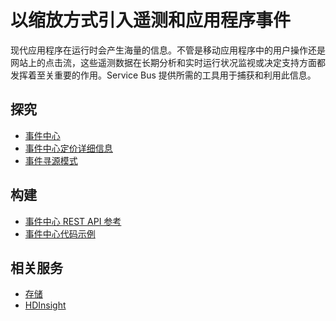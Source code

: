 <properties pageTitle="以缩放方式引入遥测和应用程序事件" metaKeywords="Service Bus, telemetry, events" description="了解如何在企业解决方案中以缩放方式引入遥测和应用程序事件。" services="service-bus" documentationCenter=".NET" title="Ingest Telemetry and Application Events at Scale" authors="sethm" solutions="" manager="timlt" editor="mattshel" />
<tags ms.service="service-bus"
    ms.date="03/18/2015"
    wacn.date=""
    />

# 以缩放方式引入遥测和应用程序事件
 
现代应用程序在运行时会产生海量的信息。不管是移动应用程序中的用户操作还是网站上的点击流，这些遥测数据在长期分析和实时运行状况监视或决定支持方面都发挥着至关重要的作用。Service Bus 提供所需的工具用于捕获和利用此信息。


## 探究
- [事件中心](http://msdn.microsoft.com/zh-cn/library/dn789973.aspx)
- [事件中心定价详细信息](/pricing/details/event-hubs/)
- [事件寻源模式](http://msdn.microsoft.com/zh-cn/library/dn589792.aspx)
 
## 构建
- [事件中心 REST API 参考](http://msdn.microsoft.com/zh-cn/library/azure/dn790674.aspx)
- [事件中心代码示例](http://go.microsoft.com/fwlink/?LinkID=402449)
 
## 相关服务
- [存储](/zh-cn/documentation/services/storage/)
- [HDInsight](/zh-cn/documentation/services/hdinsight/)
